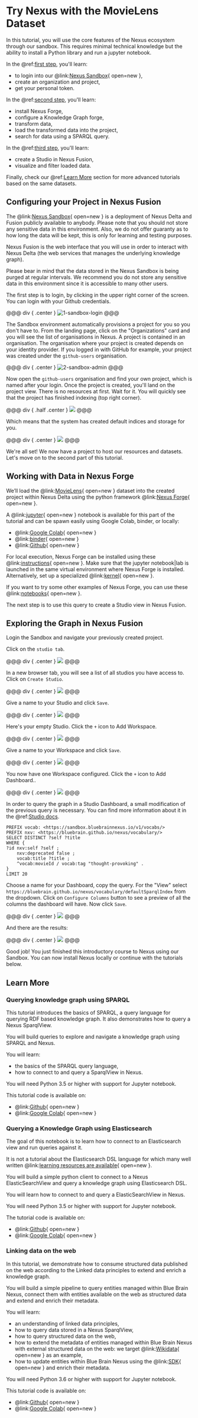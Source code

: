 # Try Nexus with the MovieLens Dataset

In this tutorial, you will use the core features of the Nexus ecosystem through our sandbox. 
This requires minimal technical knowledge but the ability to install a Python library and run a jupyter notebook.

In the @ref:[first step](try-nexus-movielens.md#configuring-your-project-in-nexus-fusion), you'll learn:

- to login into our @link:[Nexus Sandbox](https://sandbox.bluebrainnexus.io/){ open=new },
- create an organization and project,
- get your personal token.

In the @ref:[second step](try-nexus-movielens.md#working-with-data-in-nexus-forge), you'll learn:

- install Nexus Forge,
- configure a Knowledge Graph forge,
- transform data,
- load the transformed data into the project,
- search for data using a SPARQL query.

In the @ref:[third step](try-nexus-movielens.md#exploring-the-graph-in-nexus-fusion), you'll learn:

- create a Studio in Nexus Fusion,
- visualize and filter loaded data.

Finally, check our @ref:[Learn More](try-nexus-movielens.md#learn-more) section for more advanced tutorials based on the same datasets.

## Configuring your Project in Nexus Fusion

The @link:[Nexus Sandbox](https://sandbox.bluebrainnexus.io/){ open=new } is a deployment of Nexus Delta and Fusion
publicly available to anybody. Please note that you should not store any sensitive data in this environment. Also,
we do not offer guaranty as to how long the data will be kept, this is only for learning and testing purposes.

Nexus Fusion is the web interface that you will use in order to interact with Nexus Delta (the web services that manages
the underlying knowledge graph).

Please bear in mind that the data stored in the Nexus Sandbox is being purged at regular intervals. We recommend you do
not store any sensitive data in this environment since it is accessible to many other users.

The first step is to login, by clicking in the upper right corner of the screen. You can login with your Github credentials.

@@@ div { .center }
![1-sandbox-login](../assets/try-nexus-sandbox-log-in-github-realm.png)
@@@

The Sandbox environment automatically provisions a project for you so you don't have to.
From the landing page, click on the "Organizations" card and you will see the list of organisations in Nexus.
A project is contained in an organisation. The organisation where your project is created depends on your identity provider.
If you logged in with GitHub for example, your project was created under the `github-users` organisation.

@@@ div { .center }
![2-sandbox-admin](../assets/tutorial-sandbox-orgs.png)
@@@

Now open the `github-users` organisation and find your own project, which is named after your login.
Once the project is created, you'll land on the project view. There is no resources at first. Wait for it.
You will quickly see that the project has finished indexing (top right corner).

@@@ div { .half .center }
![](../assets/try-nexus-sandbox-project-finished-indexing.png)
@@@

Which means that the system has created default indices and storage for you.

@@@ div { .center }
![](../assets/tutorial-sandbox-project.png)
@@@

We're all set! We now have a project to host our resources and datasets. Let's move on to the second part of this tutorial.

## Working with Data in Nexus Forge

We’ll load the @link:[MovieLens](http://files.grouplens.org/datasets/movielens/){ open=new } dataset into the created
project within Nexus Delta using the python framework @link:[Nexus Forge](https://nexus-forge.readthedocs.io/en/latest/){ open=new }.

A @link:[jupyter](https://jupyter.org/){ open=new } notebook is available for this part of the tutorial and can be spawn
easily using Google Colab, binder, or locally:

- @link:[Google Colab](https://colab.research.google.com/github/BlueBrain/nexus/blob/$git.branch$/docs/src/main/paradox/docs/getting-started/notebooks/building_a_kg.ipynb){ open=new }
- @link:[binder](https://mybinder.org/v2/gh/BlueBrain/nexus/master?filepath=docs%2Fsrc%2Fmain%2Fparadox%2Fdocs%2Fgetting-started%2Fnotebooks%2Fbuilding_a_kg.ipynb){ open=new }
- @link:[Github](https://github.com/BlueBrain/nexus/blob/$git.branch$/docs/src/main/paradox/docs/getting-started/notebooks/building_a_kg.ipynb){ open=new }

For local execution, Nexus Forge can be installed using these
@link:[instructions](https://nexus-forge.readthedocs.io/en/latest/#installation){ open=new }. Make sure that the jupyter
notebook|lab is launched in the same virtual environment where Nexus Forge is installed. Alternatively, set up a
specialized @link:[kernel](https://ipython.readthedocs.io/en/stable/install/kernel_install.html){ open=new }.

If you want to try some other examples of Nexus Forge, you can use these
@link:[notebooks](https://mybinder.org/v2/gh/BlueBrain/nexus-forge/master?filepath=examples%2Fnotebooks%2Fgetting-started){ open=new }.

The next step is to use this query to create a Studio view in Nexus Fusion.

## Exploring the Graph in Nexus Fusion

Login the Sandbox and navigate your previously created project.

Click on the `studio tab`.

@@@ div { .center }
![](../assets/tutorial-sandbox-project-studios-tab.png)
@@@

In a new browser tab, you will see a list of all studios you have access to. Click on `Create Studio`.

@@@ div { .center }
![](../assets/try-nexus-studios-create-studio.png)
@@@

Give a name to your Studio and click `Save`.

@@@ div { .center }
![](../assets/try-nexus-sandbox-studio-form.png)
@@@

Here's your empty Studio. Click the `+` icon to Add Workspace.

@@@ div { .center }
![](../assets/tutorial-sandbox-studio-one-workspace-no-dashboard.png)
@@@

Give a name to your Workspace and click `Save`.

@@@ div { .center }
![](../assets/try-nexus-sandbox-workspace-form.png)
@@@

You now have one Workspace configured. Click the `+` icon to Add Dashboard..

@@@ div { .center }
![](../assets/try-nexus-sandbox-studio-view-add-dashboard.png)
@@@

In order to query the graph in a Studio Dashboard, a small modification of the previous query is necessary. You can
find more information about it in the @ref:[Studio docs](../fusion/studio.md#sparql-query-requirements).

```sparql
PREFIX vocab: <https://sandbox.bluebrainnexus.io/v1/vocabs/>
PREFIX nxv: <https://bluebrain.github.io/nexus/vocabulary/>
SELECT DISTINCT ?self ?title
WHERE {
?id nxv:self ?self ;
    nxv:deprecated false ;
    vocab:title ?title ;
    ^vocab:movieId / vocab:tag "thought-provoking" .
}
LIMIT 20
```

Choose a name for your Dashboard, copy the query. For the "View" select `https://bluebrain.github.io/nexus/vocabulary/defaultSparqlIndex` from the dropdown.
Click on `Configure Columns` button to see a preview of all the columns the dashboard will have. Now click `Save`.

@@@ div { .center }
![](../assets/try-nexus-sandbox-dashboard-form.png)
@@@

And there are the results:

@@@ div { .center }
![](../assets/try-nexus-sandbox-studio-results.png)
@@@

Good job! You just finished this introductory course to Nexus using our Sandbox. You can now install Nexus locally or
continue with the tutorials below.

## Learn More

### Querying knowledge graph using SPARQL

This tutorial introduces the basics of SPARQL, a query language for querying RDF based knowledge graph.
It also demonstrates how to query a Nexus SparqlView.

You will build queries to explore and navigate a knowledge graph using SPARQL and Nexus.

You will learn:

- the basics of the SPARQL query language,
- how to connect to and query a SparqlView in Nexus.

You will need Python 3.5 or higher with support for Jupyter notebook.

This tutorial code is available on:

- @link:[Github](https://github.com/BlueBrain/nexus/blob/$git.branch$/docs/src/main/paradox/docs/getting-started/notebooks/Query_Sparql_View.ipynb){ open=new }
- @link:[Google Colab](https://colab.research.google.com/github/BlueBrain/nexus/blob/$git.branch$/docs/src/main/paradox/docs/getting-started/notebooks/Query_Sparql_View.ipynb){ open=new }

### Querying a Knowledge Graph using Elasticsearch

The goal of this notebook is to learn how to connect to an Elasticsearch view and run queries against it.

It is not a tutorial about the Elasticsearch DSL language for which many well written
@link:[learning resources are available](https://www.elastic.co/guide/en/elasticsearch/reference/current/query-dsl.html){ open=new }.

You will build a simple python client to connect to a Nexus ElasticSearchView and query a knowledge graph using Elasticsearch DSL.

You will learn how to connect to and query a ElasticSearchView in Nexus.

You will need Python 3.5 or higher with support for Jupyter notebook.

The tutorial code is available on:

- @link:[Github](https://github.com/BlueBrain/nexus/blob/$git.branch$/docs/src/main/paradox/docs/getting-started/notebooks/Querying_ElasticSearchView.ipynb){ open=new }
- @link:[Google Colab](https://colab.research.google.com/github/BlueBrain/nexus/blob/$git.branch$/docs/src/main/paradox/docs/getting-started/notebooks/Querying_ElasticSearchView.ipynb){ open=new }

### Linking data on the web

In this tutorial, we demonstrate how to consume structured data published on the web according to the Linked data
principles to extend and enrich a knowledge graph.

You will build a simple pipeline to query entities managed within Blue Brain Nexus, connect them with entities
available on the web as structured data and extend and enrich their metadata.

You will learn:

- an understanding of linked data principles,
- how to query data stored in a Nexus SparqlView,
- how to query structured data on the web,
- how to extend the metadata of entities managed within Blue Brain Nexus with external structured data on the web: we target @link:[Wikidata](https://www.wikidata.org/wiki/Wikidata:Main_Page){ open=new } as an example,
- how to update entities within Blue Brain Nexus using the @link:[SDK](https://github.com/BlueBrain/nexus-python-sdk){ open=new } and enrich their metadata.

You will need Python 3.6 or higher with support for Jupyter notebook.

This tutorial code is available on:

- @link:[Github](https://github.com/BlueBrain/nexus/blob/$git.branch$/docs/src/main/paradox/docs/getting-started/notebooks/Linking%20data%20on%20the%20web.ipynb){ open=new }
- @link:[Google Colab](https://colab.research.google.com/github/BlueBrain/nexus/blob/$git.branch$/docs/src/main/paradox/docs/getting-started/notebooks/Linking%20data%20on%20the%20web.ipynb){ open=new }
